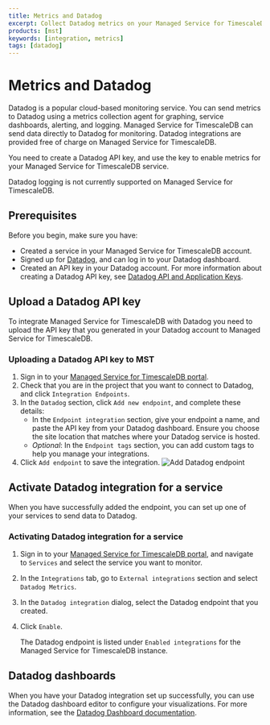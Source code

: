 ```yaml
---
title: Metrics and Datadog
excerpt: Collect Datadog metrics on your Managed Service for TimescaleDB instance
products: [mst]
keywords: [integration, metrics]
tags: [datadog]
---
```


# Metrics and Datadog

Datadog is a popular cloud-based monitoring service. You can send metrics to
Datadog using a metrics collection agent for graphing, service dashboards,
alerting, and logging. Managed Service for TimescaleDB can send data
directly to Datadog for monitoring. Datadog integrations are provided free of
charge on Managed Service for TimescaleDB.

You need to create a Datadog API key, and use the key to enable metrics for your
Managed Service for TimescaleDB service.

<Highlight type="note">
Datadog logging is not currently supported on Managed Service for TimescaleDB.
</Highlight>

## Prerequisites

Before you begin, make sure you have:

*   Created a service in your Managed Service for TimescaleDB account.
*   Signed up for [Datadog][datadog-login], and can log in to your Datadog
    dashboard.
*   Created an API key in your Datadog account. For more information
    about creating a Datadog API key, see [Datadog API and Application Keys](https://docs.datadoghq.com/account_management/api-app-keys/).

## Upload a Datadog API key

To integrate Managed Service for TimescaleDB with Datadog you need to upload the
API key that you generated in your Datadog account to Managed Service for
TimescaleDB.

### Uploading a Datadog API key to MST

<Procedure>

1.  Sign in to your [Managed Service for TimescaleDB portal][mst-login].
1.  Check that you are in the project that you want to connect to Datadog,
    and click `Integration Endpoints`.
1.  In the `Datadog` section, click `Add new endpoint`, and complete these details:
    *   In the `Endpoint integration` section, give your endpoint a name, and
        paste the API key from your Datadog dashboard. Ensure you choose the
        site location that matches where your Datadog service is hosted.
    *   _Optional_: In the `Endpoint tags` section, you can add custom tags
        to help you manage your integrations.
1.  Click `Add endpoint` to save the integration.
    <img class="main-content__illustration" src="https://s3.amazonaws.com/assets.timescale.com/docs/images/add-datadog-integration.png" alt="Add Datadog endpoint"/>

</Procedure>

## Activate Datadog integration for a service

When you have successfully added the endpoint, you can set up one of your
services to send data to Datadog.

<Procedure>

### Activating Datadog integration for a service

1.  Sign in to your [Managed Service for TimescaleDB portal][mst-login], and
    navigate to `Services` and select the service you want to monitor.
1.  In the `Integrations` tab, go to `External integrations` section and select
    `Datadog Metrics`.
1.  In the `Datadog integration` dialog, select the Datadog endpoint
    that you created.
1.  Click `Enable`.

    The Datadog endpoint is listed under `Enabled integrations` for the
    Managed Service for TimescaleDB instance.

</Procedure>

## Datadog dashboards

When you have your Datadog integration set up successfully, you can use the
Datadog dashboard editor to configure your visualizations. For more information,
see the [Datadog Dashboard documentation][datadog-dashboard-docs].

[datadog-login]: https://app.datadoghq.com/
[mst-login]: https://portal.managed.timescale.com
[datadog-dashboard-docs]: https://docs.datadoghq.com/dashboards/
